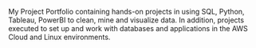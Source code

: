 My Project Portfolio containing hands-on projects in using SQL, Python, Tableau, PowerBI to clean, mine and visualize data. In addition, projects executed to set up and work with databases and applications in the AWS Cloud and Linux environments.
